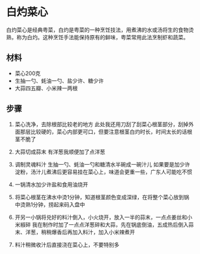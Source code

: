 # 白灼菜心
白灼菜心是经典粤菜，白灼是粤菜的一种烹饪技法，用煮沸的水或汤将生的食物烫熟，称为白灼。这种烹饪手法能保持原有的鲜味，粤菜常用此法烹制虾和蔬菜。

## 材料
 - 菜心200克
 - 生抽一勺、蚝油一勺、盐少许、糖少许
 - 大蒜四五瓣、小米辣一两根
## 步骤

1. 菜心洗净，去除根部比较老的地方
此处我还用刀刮了刮菜心根茎部分，刮掉外面那层比较硬的，菜心内部更可口，但要注意根茎白灼时长，时间太长的话根茎不脆了

2. 大蒜切成蒜末
有洋葱我顺便加了点洋葱

3. 调制灵魂料汁
生抽一勺、蚝油一勺和糖清水半碗成一碗汁儿
如果要是加少许淀粉，汤汁儿煮沸后更容易挂在菜心上，味道会更重一些，广东人可能吃不惯

4. 一锅清水加少许盐和食用油烧开

5. 将菜心根茎在沸水中烫1分钟，知道根茎颜色变成深绿，在将整个菜心放到锅中烫熟1分钟，捞起来码入盘中

6. 开另一小锅将兑好的料汁倒入，小火烧开，放入一半的蒜末，一点点姜丝和小米椒碎
我在制作时加了一点点洋葱碎和大蒜，先在锅底倒油，五成热后倒入蒜末、洋葱，稍稍爆香后再加入料汁，加入小米辣煮开

7. 料汁稍微收汁后直接浇在菜心上，不要特别多